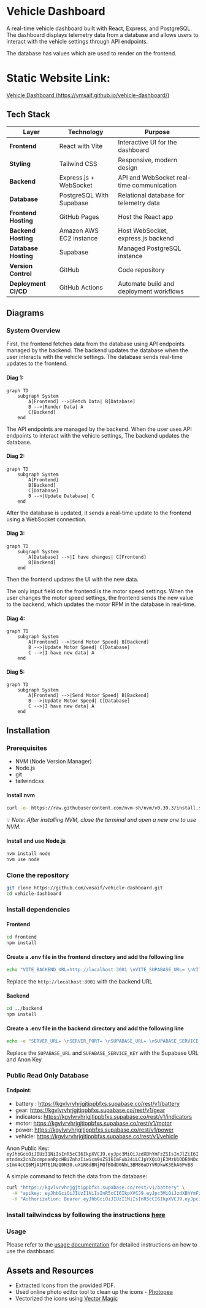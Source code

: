 # Vehicle Dashboard

A real-time vehicle dashboard built with React, Express, and PostgreSQL. The dashboard displays telemetry data from a database and allows users to interact with the vehicle settings through API endpoints.

The database has values which are used to render on the frontend.

# Static Website Link:
[Vehicle Dashboard (https://vmsaif.github.io/vehicle-dashboard/)](https://vmsaif.github.io/vehicle-dashboard/)

## Tech Stack

| **Layer**             | **Technology**                 | **Purpose**                                  |
|-----------------------|--------------------------------|----------------------------------------------|
| **Frontend**          | React with Vite                | Interactive UI for the dashboard             |
| **Styling**           | Tailwind CSS                   | Responsive, modern design                    |
| **Backend**           | Express.js + WebSocket         | API and WebSocket real-time communication    |
| **Database**          | PostgreSQL With Supabase       | Relational database for telemetry data       |
| **Frontend Hosting**  | GitHub Pages                   | Host the React app                           |
| **Backend Hosting**   | Amazon AWS EC2 instance        | Host WebSocket, express.js backend           |
| **Database Hosting**  | Supabase                       | Managed PostgreSQL instance                  |
| **Version Control**   | GitHub                         | Code repository                              |
| **Deployment CI/CD**  | GitHub Actions                 | Automate build and deployment workflows      |

## Diagrams

### System Overview

First, the frontend fetches data from the database using API endpoints managed by the backend. The backend updates the database when the user interacts with the vehicle settings. The database sends real-time updates to the frontend.

#### Diag 1:
```mermaid
graph TD
    subgraph System
        A[Frontend] -->|Fetch Data| B[Database]
        B -->|Render Data| A
        C[Backend]
    end
```

The API endpoints are managed by the backend. When the user uses API endpoints to interact with the vehicle settings, The backend updates the database.

#### Diag 2:
```mermaid
graph TD
    subgraph System
        A[Frontend]
        B[Backend]
        C[Database]
        B -->|Update Database| C
    end
```

After the database is updated, it sends a real-time update to the frontend using a WebSocket connection.

#### Diag 3:
```mermaid
graph TD
    subgraph System
        A[Database] -->|I have changes| C[Frontend]
        B[Backend]
    end
```

Then the frontend updates the UI with the new data.

The only input field on the frontend is the motor speed settings. When the user changes the motor speed settings, the frontend sends the new value to the backend, which updates the motor RPM in the database in real-time.

#### Diag 4:
```mermaid
graph TD
    subgraph System
        A[Frontend] -->|Send Motor Speed| B[Backend]
        B -->|Update Motor Speed| C[Database]
        C -->|I have new data| A
    end
```

#### Diag 5:
```mermaid
graph TD
    subgraph System
        A[Frontend] -->|Send Motor Speed| B[Backend]
        B -->|Update Motor Speed| C[Database]
        C -->|I have new data| A
    end
```

<!-- Installation -->
## Installation

### Prerequisites
- NVM (Node Version Manager)
- Node.js
- git
- tailwindcss

#### Install nvm
```bash
curl -o- https://raw.githubusercontent.com/nvm-sh/nvm/v0.39.3/install.sh | bash
```
:bulb: *Note: After installing NVM, close the terminal and open a new one to use NVM.*

#### Install and use Node.js
```bash
nvm install node
nvm use node
```

### Clone the repository
```bash
git clone https://github.com/vmsaif/vehicle-dashboard.git
cd vehicle-dashboard
```

### Install dependencies

#### Frontend
```bash
cd frontend
npm install
```

#### Create a .env file in the frontend directory and add the following line

```bash
echo "VITE_BACKEND_URL=http://localhost:3001 \nVITE_SUPABASE_URL= \nVITE_SUPABASE_SERVICE_KEY" > .env
```
Replace the `http://localhost:3001` with the backend URL

#### Backend

```bash
cd ../backend
npm install
```
#### Create a .env file in the backend directory and add the following line

```bash
echo -e "SERVER_URL= \nSERVER_PORT= \nSUPABASE_URL= \nSUPABASE_SERVICE_KEY= " > .env
```

Replace the `SUPABASE_URL` and `SUPABASE_SERVICE_KEY` with the Supabase URL and Anon Key

### Public Read Only Database



#### Endpoint:
- battery : https://kgvlvrvhrjgjtippbfxs.supabase.co/rest/v1/battery
- gear: https://kgvlvrvhrjgjtippbfxs.supabase.co/rest/v1/gear
- indicators: https://kgvlvrvhrjgjtippbfxs.supabase.co/rest/v1/indicators
- motor: https://kgvlvrvhrjgjtippbfxs.supabase.co/rest/v1/motor
- power: https://kgvlvrvhrjgjtippbfxs.supabase.co/rest/v1/power
- vehicle: https://kgvlvrvhrjgjtippbfxs.supabase.co/rest/v1/vehicle

Anon Public Key: `eyJhbGciOiJIUzI1NiIsInR5cCI6IkpXVCJ9.eyJpc3MiOiJzdXBhYmFzZSIsInJlZiI6Imtndmx2cnZocmpnanRpcHBiZnhzIiwicm9sZSI6ImFub24iLCJpYXQiOjE3MzU1ODE0NDcsImV4cCI6MjA1MTE1NzQ0N30.uX1R6dBNjMQfBOdD0NhL3BM86uDYVROkwK3EkA6PvB8`

A simple command to fetch the data from the database:

```bash
curl "https://kgvlvrvhrjgjtippbfxs.supabase.co/rest/v1/battery" \
  -H "apikey: eyJhbGciOiJIUzI1NiIsInR5cCI6IkpXVCJ9.eyJpc3MiOiJzdXBhYmFzZSIsInJlZiI6Imtndmx2cnZocmpnanRpcHBiZnhzIiwicm9sZSI6ImFub24iLCJpYXQiOjE3MzU1ODE0NDcsImV4cCI6MjA1MTE1NzQ0N30.uX1R6dBNjMQfBOdD0NhL3BM86uDYVROkwK3EkA6PvB8" \
  -H "Authorization: Bearer eyJhbGciOiJIUzI1NiIsInR5cCI6IkpXVCJ9.eyJpc3MiOiJzdXBhYmFzZSIsInJlZiI6Imtndmx2cnZocmpnanRpcHBiZnhzIiwicm9sZSI6ImFub24iLCJpYXQiOjE3MzU1ODE0NDcsImV4cCI6MjA1MTE1NzQ0N30.uX1R6dBNjMQfBOdD0NhL3BM86uDYVROkwK3EkA6PvB8"
```


### Install tailwindcss by following the instructions [here](https://tailwindcss.com/docs/guides/vite)

### Usage
Please refer to the [usage documentation](docs/usage.md) for detailed instructions on how to use the dashboard.

## Assets and Resources
- Extracted Icons from the provided PDF.
- Used online photo editor tool to clean up the icons - [Photopea](https://www.photopea.com/)
- Vectorized the icons using [Vector Magic](https://vectormagic.com/)

